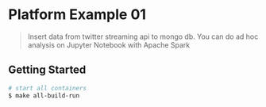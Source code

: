 # Platform Example 01
> Insert data from twitter streaming api to mongo db.
> You can do ad hoc analysis on Jupyter Notebook with Apache Spark

## Getting Started
```bash
# start all containers
$ make all-build-run
```
